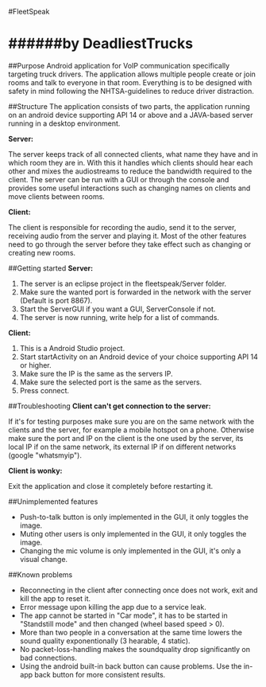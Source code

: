 #FleetSpeak

######by DeadliestTrucks
===============

##Purpose
Android application for VoIP communication specifically targeting truck drivers.
The application allows multiple people create or join rooms and talk to everyone in that room.
Everything is to be designed with safety in mind following the NHTSA-guidelines to reduce driver distraction.

##Structure
The application consists of two parts, the application running on an android device supporting API 14 or above and a JAVA-based server running in a desktop environment.

**Server:**

The server keeps track of all connected clients, what name they have and in which room they are in. With this it handles which clients should hear each other and mixes the audiostreams to reduce the bandwidth required to the client.
The server can be run with a GUI or through the console and provides some useful interactions such as changing names on clients and move clients between rooms.

**Client:**

The client is responsible for recording the audio, send it to the server, receiving audio from the server and playing it. Most of the other features need to go through the server before they take effect such as changing or creating new rooms.

##Getting started
**Server:**

1. The server is an eclipse project in the fleetspeak/Server folder.
2. Make sure the wanted port is forwarded in the network with the server (Default is port 8867).
3. Start the ServerGUI if you want a GUI, ServerConsole if not.
4. The server is now running, write help for a list of commands.

**Client:**

1. This is a Android Studio project.
2. Start startActivity on an Android device of your choice supporting API 14 or higher.
3. Make sure the IP is the same as the servers IP.
4. Make sure the selected port is the same as the servers.
5. Press connect.

##Troubleshooting
**Client can't get connection to the server:**

If it's for testing purposes make sure you are on the same network with the clients and the server, for example a mobile hotspot on a phone.
Otherwise make sure the port and IP on the client is the one used by the server, its local IP if on the same network, its external IP if on different networks (google "whatsmyip").

**Client is wonky:**

Exit the application and close it completely before restarting it.

##Unimplemented features
- Push-to-talk button is only implemented in the GUI, it only toggles the image.
- Muting other users is only implemented in the GUI, it only toggles the image.
- Changing the mic volume is only implemented in the GUI, it's only a visual change.

##Known problems
- Reconnecting in the client after connecting once does not work, exit and kill the app to reset it.
- Error message upon killing the app due to a service leak.
- The app cannot be started in "Car mode", it has to be started in "Standstill mode" and then changed (wheel based speed > 0).
- More than two people in a conversation at the same time lowers the sound quality exponentionally (3 hearable, 4 static).
- No packet-loss-handling makes the soundquality drop significantly on bad connections.
- Using the android built-in back button can cause problems. Use the in-app back button for more consistent results.
